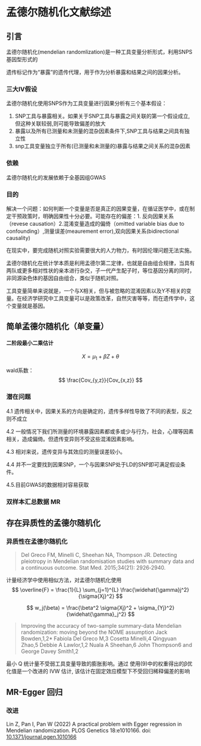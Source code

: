 # 孟德尔随机化文献综述

## 引言

孟德尔随机化(mendelian randomlization)是一种工具变量分析形式，利用SNPS基因型形式的

遗传标记作为“暴露”的遗传代理，用于作为分析暴露和结果之间的因果分析。

### 三大IV假设

孟德尔随机化使用SNPS作为工具变量进行因果分析有三个基本假设：

1. SNP工具与暴露相关。如果关于SNP工具与暴露之间关联的第一个假设成立,但这种关联较弱,则可能导致偏差的放大
2. 暴露以及所有已测量和未测量的混杂因素条件下,SNP工具与结果之间具有独立性
4. snp工具变量独立于所有(已测量和未测量的)暴露与结果之间关系的混杂因素

### 依赖

孟德尔随机化的发展依赖于全基因组GWAS

### 目的

解决一个问题：如何判断一个变量是否是真正的因果变量，在循证医学中，或在制定干预政策时，明确因果性十分必要。可能存在的偏差：1. 反向因果关系（revese causation）2.混淆变量造成的偏倚（omitted variable bias due to confounding）,测量误差(meaurement error),双向因果关系(bidirectional causality)

在现实中，要完成随机对照实验需要很大的人力物力，有时因伦理问题无法实施。

孟德尔随机化在统计学本质是利用孟德尔第二定律，也就是自由组合规律，当具有两队或更多相对性状的亲本进行杂交，子一代产生配子时，等位基因分离的同时，非同源染色体的基因自由组合，类似于随机对照。

工具变量简单来说就是，一个与X相关，但与被忽略的混淆因素以及Y不相关的变量。在经济学研究中工具变量可以是政策改革，自然灾害等等，而在遗传学中，这个变量就是基因。

## 简单孟德尔随机化（单变量）

#### 二阶段最小二乘估计

$$
X=\mu_1+\beta Z+\theta
$$





wald系数：
$$
\frac{Cov_{y,z}}{Cov_{x,z}}
$$

### 潜在问题

4.1 遗传相关中，因果关系的方向是确定的，遗传多样性导致了不同的表型，反之则不成立

4.2 一般情况下我们所测量的环境暴露因素都或多或少与行为，社会，心理等因素相关，造成偏倚。但遗传变异则不受这些混淆因素影响。

4.3 相对来说，遗传变异与其效应的测量误差较小。

4.4 并不一定要找到因果SNP，一个与因果SNP处于LD的SNP即可满足假设条件。

4.5.目前GWAS的数据相对容易获取

### 双样本汇总数据  MR



## 存在异质性的孟德尔随机化

### 异质性在孟德尔随机化

> Del Greco FM, Minelli C, Sheehan NA, Thompson JR. Detecting  pleiotropy in Mendelian randomisation studies with summary  data and a continuous outcome. Stat Med. 2015;34(21):  2926‐2940.

计量经济学中使用相似方法，对孟德尔随机化使用
$$
 \overline{F} = \frac{1}{L} \sum_{j=1}^{L} \frac{\widehat{\gamma}j^2}{\sigma{Xj}^2}
$$

$$
w_j(\beta) = \frac{\beta^2 \sigma{Xj}^2 + \sigma_{Yj}^2}{\widehat{\gamma}_j^2}
$$

 

> Improving the accuracy of two-sample  summary-data Mendelian randomization:  moving beyond the NOME assumption  Jack Bowden,1,2* Fabiola Del Greco M,3 Cosetta Minelli,4 Qingyuan Zhao,5 Debbie A Lawlor,1,2 Nuala A Sheehan,6 John Thompson6 and George Davey Smith1,2
>

最小 Q 统计量不受弱工具变量导致的膨胀影响。通过  使用(9)中的权重得出的β优化值是一个改进的 IVW 估计,  该估计在固定效应模型下不受回归稀释偏差的影响



## MR-Egger 回归

### 改进

Lin Z, Pan I, Pan W (2022) A practical problem with Egger regression in Mendelian randomization. PLOS Genetics 18:e1010166. doi: [10.1371/journal.pgen.1010166](https://doi.org/10.1371/journal.pgen.1010166)



